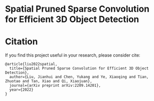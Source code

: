 # Spatial Pruned Sparse Convolution for Efficient 3D Object Detection

# Citation
If you find this project useful in your research, please consider cite:

```
@article{liu2022spatial,
  title={Spatial Pruned Sparse Convolution for Efficient 3D Object Detection},
  author={Liu, Jianhui and Chen, Yukang and Ye, Xiaoqing and Tian, Zhuotao and Tan, Xiao and Qi, Xiaojuan},
  journal={arXiv preprint arXiv:2209.14201},
  year={2022}
}
```
